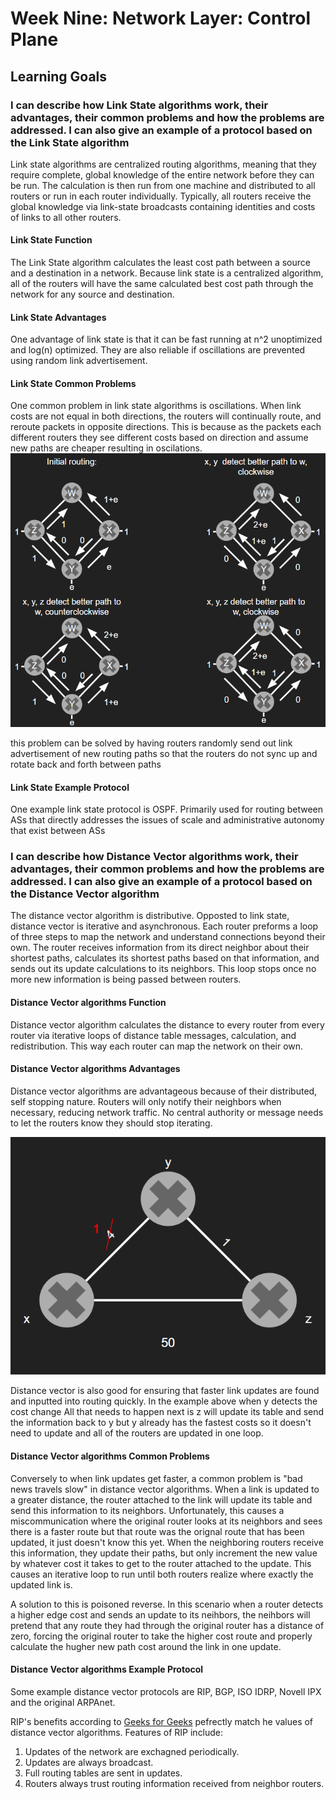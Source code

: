 # Week Nine: Network Layer: Control Plane

## Learning Goals

### I can describe how Link State algorithms work, their advantages, their common problems and how the problems are addressed. I can also give an example of a protocol based on the Link State algorithm

Link state algorithms are centralized routing algorithms, meaning that they require complete, global knowledge of the entire network before they can be run. The calculation is then run from one machine and distributed to all routers or run in each router individually. Typically, all routers receive the global knowledge via link-state broadcasts containing identities and costs of links to all other routers.

#### Link State Function

The Link State algorithm calculates the least cost path between a source and a destination in a network. Because link state is a centralized algorithm, all of the routers will have the same calculated best cost path through the network for any source and destination.

#### Link State Advantages

One advantage of link state is that it can be fast running at n^2 unoptimized and log(n) optimized. They are also reliable if oscillations are prevented using random link advertisement.

#### Link State Common Problems

One common problem in link state algorithms is oscillations. When link costs are not equal in both directions, the routers will continually route, and reroute packets in opposite directions. This is because as the packets each different routers they see different costs based on direction and assume new paths are cheaper resulting in oscilations.  
![oscillations](photos/oscillations.PNG)  

this problem can be solved by having routers randomly send out link advertisement of new routing paths so that the routers do not sync up and rotate back and forth between paths

#### Link State Example Protocol

One example link state protocol is OSPF. Primarily used for routing between ASs that directly addresses the issues of scale and administrative autonomy that exist between ASs

### I can describe how Distance Vector algorithms work, their advantages, their common problems and how the problems are addressed. I can also give an example of a protocol based on the Distance Vector algorithm

The distance vector algorithm is distributive. Opposted to link state, distance vector is iterative and asynchronous. Each router preforms a loop of three steps to map the network and understand connections beyond their own. The router receives information from its direct neighbor about their shortest paths, calculates its shortest paths based on that information, and sends out its update calculations to its neighbors. This loop stops once no more new information is being passed between routers.

#### Distance Vector algorithms Function

Distance vector algorithm calculates the distance to every router from every router via iterative loops of distance table messages, calculation, and redistribution. This way each router can map the network on their own.

#### Distance Vector algorithms Advantages

Distance vector algorithms are advantageous because of their distributed, self stopping nature. Routers will only notify their neighbors when necessary, reducing network traffic. No central authority or message needs to let the routers know they should stop iterating.  

![fast link update](photos/fastlinkupdate.PNG)  

Distance vector is also good for ensuring that faster link updates are found and inputted into routing quickly. In the example above when y detects the cost change All that needs to happen next is z will update its table and send the information back to y but y already has the fastest costs so it doesn't need to update and all of the routers are updated in one loop.

#### Distance Vector algorithms Common Problems

Conversely to when link updates get faster, a common problem is "bad news travels slow" in distance vector algorithms. When a link is updated to a greater distance, the router attached to the link will update its table and send this information to its neighbors. Unfortunately, this causes a miscommunication where the original router looks at its neighbors and sees there is a faster route but that route was the orignal route that has been updated, it just doesn't know this yet. When the neighboring routers receive this information, they update their paths, but only increment the new value by whatever cost it takes to get to the router attached to the update. This causes an iterative loop to run until both routers realize where exactly the updated link is.

A solution to this is poisoned reverse. In this scenario when a router detects a higher edge cost and sends an update to its neihbors, the neihbors will pretend that any route they had through the original router has a distance of zero, forcing the original router to take the higher cost route and properly calculate the hugher new path cost around the link in one update.

#### Distance Vector algorithms Example Protocol

Some example distance vector protocols are RIP, BGP, ISO IDRP, Novell IPX and the original ARPAnet.

RIP's benefits according to [Geeks for Geeks](https://www.geeksforgeeks.org/routing-information-protocol-rip/) pefrectly match he values of distance vector algorithms.
Features of RIP include:

1. Updates of the network are exchagned periodically.
2. Updates are always broadcast.
3. Full routing tables are sent in updates.
4. Routers always trust routing information received from neighbor routers.
